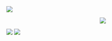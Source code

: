 <img align="center" src="https://i.imgur.com/wJsKZRb.jpg">

  <p align="center">
<img src="https://komarev.com/ghpvc/?username=szyven&style=flat-square">
  </p>

<img src="https://github-readme-stats.vercel.app/api?username=szyven&show_icons=true&theme=midnight-purple">

<img src="https://github-readme-stats.vercel.app/api/top-langs/?username=szyven&theme=midnight-purple&layout=compact">
